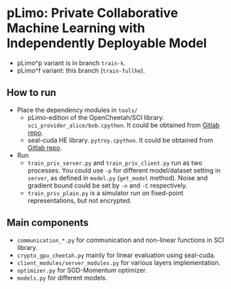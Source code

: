 # pLimo: Private Collaborative Machine Learning with Independently Deployable Model

* pLimo^p variant is in branch `train-k`.
* pLimo^f variant: this branch (`train-fullhe`).

## How to run

* Place the dependency modules in `tools/`
    * pLimo-edition of the OpenCheetah/SCI library. `sci_provider_alice/bob.cpython`. It could be obtained from [Gitlab repo](https://gitlab.com/lightbulb1281/opencheetah-plimoedition).
    * seal-cuda HE library. `pytroy.cpython`. It could be obtained from [Gitlab repo](https://gitlab.com/lightbulb1281/seal-cuda).
* Run
    * `train_priv_server.py` and `train_priv_client.py` run as two processes. You could use `-p` for different model/dataset setting in `server`, as defined in `model.py` (`get_model` method). Noise and gradient bound could be set by `-n` and `-C` respectively.
    * `train_priv_plain.py` is a simulator run on fixed-point representations, but not encrypted.

## Main components
* `communication_*.py` for communication and non-linear functions in SCI library.
* `crypto_gpu_cheetah.py` mainly for linear evaluation using seal-cuda.
* `client_modules/server_modules.py` for various layers implementation.
* `optimizer.py` for SGD-Momentum optimizer.
* `models.py` for different models.